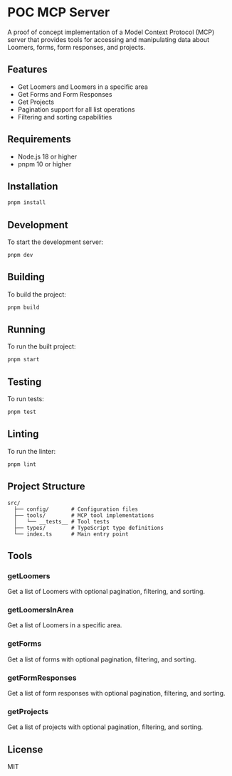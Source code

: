 # POC MCP Server

A proof of concept implementation of a Model Context Protocol (MCP) server that provides tools for accessing and manipulating data about Loomers, forms, form responses, and projects.

## Features

- Get Loomers and Loomers in a specific area
- Get Forms and Form Responses
- Get Projects
- Pagination support for all list operations
- Filtering and sorting capabilities

## Requirements

- Node.js 18 or higher
- pnpm 10 or higher

## Installation

```bash
pnpm install
```

## Development

To start the development server:

```bash
pnpm dev
```

## Building

To build the project:

```bash
pnpm build
```

## Running

To run the built project:

```bash
pnpm start
```

## Testing

To run tests:

```bash
pnpm test
```

## Linting

To run the linter:

```bash
pnpm lint
```

## Project Structure

```
src/
  ├── config/       # Configuration files
  ├── tools/        # MCP tool implementations
  │   └── __tests__ # Tool tests
  ├── types/        # TypeScript type definitions
  └── index.ts      # Main entry point
```

## Tools

### getLoomers
Get a list of Loomers with optional pagination, filtering, and sorting.

### getLoomersInArea
Get a list of Loomers in a specific area.

### getForms
Get a list of forms with optional pagination, filtering, and sorting.

### getFormResponses
Get a list of form responses with optional pagination, filtering, and sorting.

### getProjects
Get a list of projects with optional pagination, filtering, and sorting.

## License

MIT 